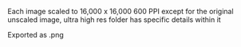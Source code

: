 Each image scaled to 16,000 x 16,000 600 PPI except for the original unscaled image, ultra high res folder has specific details within it

Exported as .png
